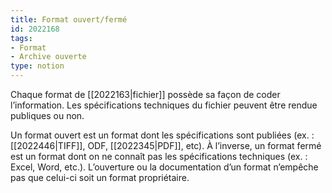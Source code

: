 ```yaml
---
title: Format ouvert/fermé
id: 2022168
tags:
- Format
- Archive ouverte
type: notion
---
```


Chaque format de [[2022163|fichier]] possède sa façon de coder l’information. Les spécifications techniques du fichier peuvent être rendue publiques ou non.

Un format ouvert est un format dont les spécifications sont publiées (ex. : [[2022446|TIFF]], ODF, [[2022345|PDF]], etc). À l’inverse, un format fermé est un format dont on ne connaît pas les spécifications techniques (ex. : Excel, Word, etc.). L’ouverture ou la documentation d’un format n’empêche pas que celui-ci soit un format propriétaire.

